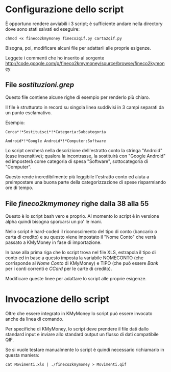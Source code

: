 # Configurazione dello script #

È opportuno rendere avviabili i 3 script; è sufficiente andare nella directory dove sono stati salvati ed eseguire:
```
chmod +x fineco2kmymoney fineco2qif.py carta2qif.py
```

Bisogna, poi, modificare alcuni file per adattarli alle proprie esigenze.

Leggete i commenti che ho inserito al sorgente http://code.google.com/p/fineco2kmymoney/source/browse/fineco2kymoney

## File _sostituzioni.grep_ ##

Questo file contiene alcune righe di esempio per renderlo più chiaro.

Il file è strutturato in record su singola linea suddivisi in 3 campi separati da un punto esclamativo.

Esempio:
```
Cerca*!*Sostituisci*!*Categoria:Subcategoria

Android*!*Google Android*!*Computer:Software
```

Lo script cercherà nella descrizione dell'estratto conto la stringa "Android" (case insensitive); qualora la incontrasse, la sostituirà con "Google Android" ed imposterà come categoria di spesa "Software", sottocategoria di "Computer".

Questo rende incredibilmente più leggibile l'estratto conto ed aiuta a preimpostare una buona parte della categorizzazione di spese risparmiando ore di tempo.

## File _fineco2kmymoney_ righe dalla 38 alla 55 ##

Questo è lo script bash vero e proprio. Al momento lo script è in versione alpha quindi bisogna sporcarsi un po' le mani.

Nello script è hard-coded il riconoscimento del tipo di conto (bancario o carta di credito) e su questo viene impostato il "Nome Conto" che verrà passato a KMyMoney in fase di importazione.

In base alla prima riga che lo script trova nel file XLS, estrapola il tipo di conto ed in base a questo imposta la variabile NOMECONTO (che corrisponde al _Nome Conto_ di KMyMoney) e TIPO (che può essere _Bank_ per i conti correnti e _CCard_ per le carte di credito).

Modificare queste linee per adattare lo script alle proprie esigenze.

# Invocazione dello script #

Oltre che essere integrato in KMyMoney lo script può essere invocato anche da linea di comando.

Per specifiche di KMyMoney, lo script deve prendere il file dati dallo standard input e inviare allo standard output un flusso di dati compatibile QIF.

Se si vuole testare manualmente lo script è quindi necessario richiamarlo in questa maniera:
```
cat Movimenti.xls | ./fineco2kmymoney > Movimenti.qif
```